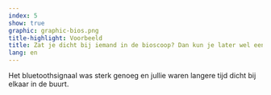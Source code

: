 ```yaml
---
index: 5
show: true
graphic: graphic-bios.png
title-highlight: Voorbeeld
title: Zat je dicht bij iemand in de bioscoop? Dan kun je later wel een melding krijgen
lang: en
---
```


Het bluetoothsignaal was sterk genoeg en jullie waren langere tijd dicht bij elkaar in de buurt.